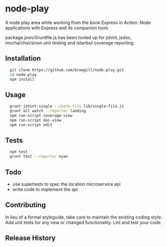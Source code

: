 node-play
=========

A node play area while working from the book Express in Action: Node applications with Express and its companion tools

package.json/Gruntfile.js has been tooled up for jshint, jsdoc, mocha/chai/sinon unit testing and istanbul coverage reporting.

## Installation

```bash
  git clone https://github.com/bcowgill/node-play.git
  cd node-play
  npm install
```

## Usage

```bash
  grunt jshint:single --check-file lib/single-file.js
  grunt all watch --reporter landing
  npm run-script coverage-view
  npm run-script doc-view
  npm run-script edit
```

## Tests

```bash
  npm test
  grunt test --reporter nyan
```

## Todo

- use supertests to spec the location microservice api
- write code to implement the api

## Contributing

In lieu of a formal styleguide, take care to maintain the existing coding style.
Add unit tests for any new or changed functionality. Lint and test your code.

## Release History

